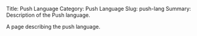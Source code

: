 Title: Push Language
Category: Push Language
Slug: push-lang
Summary: Description of the Push language.


A page describing the push language. 